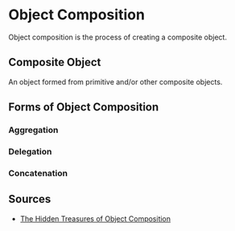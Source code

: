 # Object Composition

Object composition is the process of creating a composite object.

## Composite Object

An object formed from primitive and/or other composite objects.

## Forms of Object Composition

### Aggregation

### Delegation

### Concatenation


## Sources
- [The Hidden Treasures of Object Composition](https://medium.com/javascript-scene/the-hidden-treasures-of-object-composition-60cd89480381)

